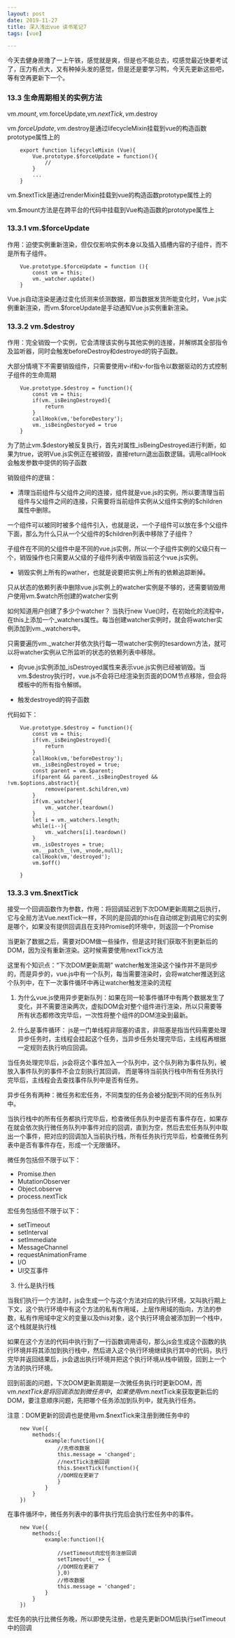 ```yaml
---
layout: post
date: 2019-11-27
title: 深入浅出vue 读书笔记7
tags: [vue]

---
```


今天去健身房撸了一上午铁，感觉就是爽，但是也不能总去，哎感觉最近快要考试了，压力有点大，又有种掉头发的感觉，但是还是要学习鸭，今天先更新这些吧，等有空再更新下一个。


### 13.3 生命周期相关的实例方法
vm.$mount,vm.$forceUpdate,vm.$nextTick,vm.$destroy

vm.$forceUpdate,vm.$destroy是通过lifecycleMixin挂载到vue的构造函数prototype属性上的

        export function lifecycleMixin (Vue){
            Vue.prototype.$forceUpdate = function(){
                //
            }
            ...
        }

vm.$nextTick是通过renderMixin挂载到vue的构造函数prototype属性上的

vm.$mount方法是在跨平台的代码中挂载到Vue构造函数的prototype属性上

### 13.3.1 vm.$forceUpdate

作用：迫使实例重新渲染，但仅仅影响实例本身以及插入插槽内容的子组件，而不是所有子组件。

        Vue.prototype.$forceUpdate = function (){
            const vm = this;
            vm._watcher.update()
        }

Vue.js自动渲染是通过变化侦测来侦测数据，即当数据发货所能变化时，Vue.js实例重新渲染，而vm.$forceUpdate是手动通知Vue.js实例重新渲染。

### 13.3.2 vm.$destroy

作用：完全销毁一个实例，它会清理该实例与其他实例的连接，并解绑其全部指令及监听器，同时会触发beforeDestroy和destroyed的钩子函数。

大部分情境下不需要销毁组件，只需要使用v-if和v-for指令以数据驱动的方式控制子组件的生命周期

        Vue.prototype.$destroy = function(){
            const vm = this;
            if(vm._isBeingDestroyed){
                return
            }
            callHook(vm,'beforeDestory');
            vm._isBeingDestoryed = true
        }

为了防止vm.$destory被反复执行，首先对属性_isBeingDestroyed进行判断，如果为true，说明Vue.js实例正在被销毁，直接return退出函数逻辑。调用callHook会触发参数中提供的钩子函数

销毁组件的逻辑：
- 清理当前组件与父组件之间的连接，组件就是vue.js的实例，所以要清理当前组件与父组件之间的连接，只需要将当前组件实例从父组件实例的$children属性中删除。

一个组件可以被同时被多个组件引入，也就是说，一个子组件可以放在多个父组件下面，那么为什么只从一个父组件的$children列表中移除了子组件？

子组件在不同的父组件中是不同的vue.js实例，所以一个子组件实例的父级只有一个，销毁操作也只需要从父级的子组件列表中销毁当前这个vue.js实例。

- 销毁实例上所有的wather，也就是说要把实例上所有的依赖追踪断掉。

只从状态的依赖列表中删除vue.js实例上的watcher实例是不够的，还需要销毁用户使用vm.$watch所创建的watcher实例

如何知道用户创建了多少个watcher？
当执行new Vue()时，在初始化的流程中，在this上添加一个_watchers属性。每当创建watcher实例时，就会将watcher实例添加到vm._watchers中。

只需要遍历vm._watcher并依次执行每一项watcher实例的tesardown方法，就可以将watcher实例从它所监听的状态的依赖列表中移除。

- 向vue.js实例添加_isDestroyed属性来表示vue.js实例已经被销毁。当vm.$destroy执行时，vue.js不会将已经渲染到页面的DOM节点移除，但会将模板中的所有指令解绑。

- 触发destroyed的钩子函数

代码如下：

        Vue.prototype.$destroy = function(){
            const vm = this;
            if(vm._isBeingDestroyed){
                return
            }
            callHook(vm,'beforeDestroy');
            vm._isBeingDestroyed = true;
            const parent = vm.$parent;
            if(parent && parent._isBeingDestroyed && !vm.$options.abstract){
                remove(parent.$children,vm)
            }
            if(vm._watcher){
                vm._watcher.teardown()
            }
            let i = vm._watchers.length;
            while(i--){
                vm._watchers[i].teardown()
            }
            vm._isDestroyes = true;
            vm.__patch__(vm,_vnode,null);
            callHook(vm,'destroyed');
            vm.$off()

        }


### 13.3.3 vm.$nextTick

接受一个回调函数作为参数，作用：将回调延迟到下次DOM更新周期之后执行，它与全局方法Vue.nextTick一样，不同的是回调的this在自动绑定到调用它的实例是哪个，如果没有提供回调且在支持Promise的环境中，则返回一个Promise

当更新了数据之后，需要对DOM做一些操作，但是这时我们获取不到更新后的DOM，因为没有重新渲染。这时候需要使用nextTick方法

这里有个知识点：“下次DOM更新周期”
watcher触发渲染这个操作并不是同步的，而是异步的，vue.js中有一个队列，每当需要渲染时，会将watcher推送到这个队列中，在下一次事件循环中再让watcher触发渲染的流程

1. 为什么vue.js使用异步更新队列：如果在同一轮事件循环中有两个数据发生了变化，并不需要渲染两次，虚拟DOM会对整个组件进行渲染，所以只需要等所有状态都修改完毕后，一次性将整个组件的DOM渲染到最新。

2. 什么是事件循环：
js是一门单线程非阻塞的语言，非阻塞是指当代码需要处理异步任务时，主线程会挂起这个任务，当异步任务处理完毕后，主线程再根据一定规则去执行响应回调。

当任务处理完毕后，js会将这个事件加入一个队列中，这个队列称为事件队列，被放入事件队列的事件不会立刻执行其回调， 而是等待当前执行栈中所有任务执行完毕后，主线程会去查找事件队列中是否有任务。

异步任务有两种：微任务和宏任务，不同类型的任务会被分配到不同的任务队列中。

当执行栈中的所有任务都执行完毕后，检查微任务队列中是否有事件存在，如果存在就会依次执行微任务队列中事件对应的回调，直到为空，然后去宏任务队列中取出一个事件，把对应的回调加入当前执行栈，所有任务执行完毕后，检查微任务列表中是否有事件存在，形成一个无限循环。

微任务包括但不限于以下：
- Promise.then
- MutationObserver
- Object.observe
- process.nextTick

宏任务包括但不限于以下：
- setTimeout
- setInterval
- setImmediate
- MessageChannel
- requestAnimationFrame
- I/O
- UI交互事件

3. 什么是执行栈

当我们执行一个方法时，js会生成一个与这个方法对应的执行环境，又叫执行期上下文，这个执行环境中有这个方法的私有作用域，上层作用域的指向，方法的参数，私有作用域中定义的变量以及this对象，这个执行环境会被添加到一个栈中，这个栈就是执行栈

如果在这个方法的代码中执行到了一行函数调用语句，那么js会生成这个函数的执行环境并将其添加到执行栈中，然后进入这个执行环境继续执行其中的代码，执行完毕并返回结果后，js会退出执行环境并把这个执行环境从栈中销毁，回到上一个方法的执行环境。

回到前面的问题，下次DOM更新周期是一次微任务执行时更新DOM，而vm.$nextTick是将回调添加到微任务中，如果使用vm.$nextTick来获取更新后的DOM，要注意顺序问题，先把哪个任务添加到队列中，就先执行任务。

注意：DOM更新的回调也是使用vm.$nextTick来注册到微任务中的

        new Vue({
            methods:{
                example:function(){
                    //先修改数据
                    this.message = 'changed';
                    //nextTick注册回调
                    this.$nextTick(function(){
                    //DOM现在更新了
                    }
                }
            }
        })


在事件循环中，微任务列表中的事件执行完后会执行宏任务中的事件。

        new Vue({
            methods:{
                example:function(){
                    
                    //setTimeout向宏任务注册回调
                    setTimeout(_ => {
                    //DOM现在更新了
                    },0)
                    //修改数据
                    this.message = 'changed';
                }
            }
        })

宏任务的执行比微任务晚，所以即使先注册，也是先更新DOM后执行setTimeout中的回调

